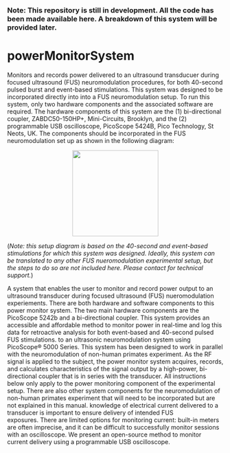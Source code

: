 ### Note: This repository is still in development. All the code has been made available here. A breakdown of this system will be provided later.

# powerMonitorSystem

Monitors and records power delivered to an ultrasound transducuer during focused ultrasound (FUS) neuromodulation procedures, for both 40-second pulsed burst and event-based stimulations. This system was designed to be incorporated directly into into a FUS neuromodulation setup. To run this system, only two hardware components and the associated software are required. The hardware components of this system are the (1) bi-directional coupler, ZABDC50-150HP+, Mini-Circuits, Brooklyn, and the (2) programmable USB oscilloscope, PicoScope 5424B, Pico Technology, St Neots, UK. The components should be incorporated in the FUS neuromodulation set up as shown in the following diagram: 
<p align="center">
  <img src="https://user-images.githubusercontent.com/79548629/141196488-7f4f442c-c110-4b50-a4ef-c6bc313267e7.png" height="200" height="150">
</p>

(*Note: this setup diagram is based on the 40-second and event-based stimulations for which this system was designed. Ideally, this system can be translated to any other FUS   nueromodulation experimental setup, but the steps to do so are not included here. Please contact for technical support.*)



A system that enables the user to monitor and record power output to an ultrasound transducer during focused ultrasound (FUS) nueromodulation experiements. There are both hardware and software components to this power monitor system. The two main hardware components are the PicoScope 5242b and a bi-directional coupler.  This system provides an accessible and affordable method to monitor power in real-time and log this data for retroactive analysis for both event-based and 40-second pulsed FUS stimulations. to an ultrasonic neuromodulation system using PicoScope® 5000 Series. This system has been designed to work in parallel with the neuromodulation of non-human primates experiment. As the RF signal is applied to the subject, the power monitor system acquires, records, and calculates characteristics of the signal output by a high-power, bi-directional coupler that is in series with the transducer. All instructions below only apply to the power monitoring component of the experimental setup. There are also other system components for the neuromodulation of non-human primates experiment that will need to be incorporated but are not explained in this manual. 
knowledge of electrical current delivered to a transducer is important to ensure delivery of intended FUS exposures. There are limited options for monitoring current: built-in meters are often imprecise, and it can be difficult to successfully monitor sessions with an oscilloscope.
We present an open-source method to monitor current delivery using a programmable USB oscilloscope. 
